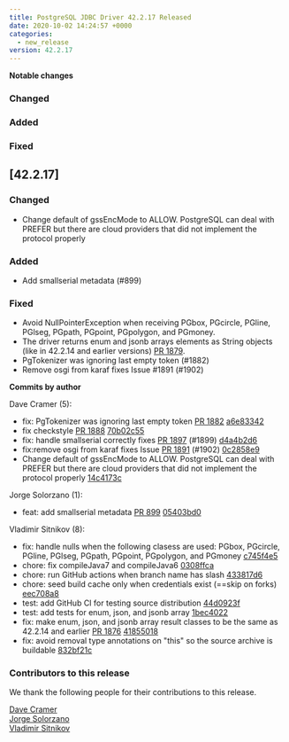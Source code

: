 ```yaml
---
title: PostgreSQL JDBC Driver 42.2.17 Released
date: 2020-10-02 14:24:57 +0000
categories:
  - new_release
version: 42.2.17
---
```

**Notable changes**

### Changed

### Added

### Fixed

## [42.2.17]
### Changed
- Change default of gssEncMode to ALLOW. PostgreSQL can deal with PREFER but there are cloud providers that did not implement the protocol properly
### Added
- Add smallserial metadata (#899)

### Fixed
- Avoid NullPointerException when receiving PGbox, PGcircle, PGline, PGlseg, PGpath, PGpoint, PGpolygon, and PGmoney.
- The driver returns enum and jsonb arrays elements as String objects (like in 42.2.14 and earlier versions) [PR 1879](https://github.com/pgjdbc/pgjdbc/pull/1879). 
- PgTokenizer was ignoring last empty token (#1882)
- Remove osgi from karaf fixes Issue #1891 (#1902)


<!--more-->

**Commits by author**

Dave Cramer (5):

* fix: PgTokenizer was ignoring last empty token [PR 1882](https://github.com/pgjdbc/pgjdbc/pull/1882) [a6e83342](https://github.com/pgjdbc/pgjdbc/commit/a6e833429303acf330b9ff512df55e1c3c158ee2)
* fix checkstyle [PR 1888](https://github.com/pgjdbc/pgjdbc/pull/1888) [70b02c55](https://github.com/pgjdbc/pgjdbc/commit/70b02c55233bec6ea87286b4fb80ac60a0ebd76f)
* fix: handle smallserial correctly fixes [PR 1897](https://github.com/pgjdbc/pgjdbc/pull/1897) (#1899) [d4a4b2d6](https://github.com/pgjdbc/pgjdbc/commit/d4a4b2d643547e89fc349847d8d0c098108270ab)
* fix:remove osgi from karaf fixes Issue [PR 1891](https://github.com/pgjdbc/pgjdbc/pull/1891) (#1902) [0c2858e9](https://github.com/pgjdbc/pgjdbc/commit/0c2858e9cabb1209c2b30cf03c07a30b8051cf4c)
* Change default of gssEncMode to ALLOW. PostgreSQL can deal with PREFER but there are cloud providers that did not implement the protocol properly [14c4173c](https://github.com/pgjdbc/pgjdbc/commit/14c4173ca6719a8dea8539621583d785bbd8f632)

Jorge Solorzano (1):

* feat: add smallserial metadata [PR 899](https://github.com/pgjdbc/pgjdbc/pull/899) [05403bd0](https://github.com/pgjdbc/pgjdbc/commit/05403bd02ed40e4f029f19800b32af9f96637e34)

Vladimir Sitnikov (8):

* fix: handle nulls when the following clasess are used: PGbox, PGcircle, PGline, PGlseg, PGpath, PGpoint, PGpolygon, and PGmoney [c745f4e5](https://github.com/pgjdbc/pgjdbc/commit/c745f4e549b119b8332ef48bbc8b8525ccba0f21)
* chore: fix compileJava7 and compileJava6 [0308ffca](https://github.com/pgjdbc/pgjdbc/commit/0308ffcafa49271d1dabd001404b955c5e8bbe28)
* chore: run GitHub actions when branch name has slash [433817d6](https://github.com/pgjdbc/pgjdbc/commit/433817d606c42e897ee4b37baf7b50eda5ab3356)
* chore: seed build cache only when credentials exist (==skip on forks) [eec708a8](https://github.com/pgjdbc/pgjdbc/commit/eec708a80ad17f5a17bba5cdbcdcb640b094a965)
* test: add GitHub CI for testing source distribution [44d0923f](https://github.com/pgjdbc/pgjdbc/commit/44d0923fa85e159ac937277767b4dfe2a67df28c)
* test: add tests for enum, json, and jsonb array [1bec4022](https://github.com/pgjdbc/pgjdbc/commit/1bec402208eef17fd81f5dd7cca1d1a36e1466da)
* fix: make enum, json, and jsonb array result classes to be the same as 42.2.14 and earlier [PR 1876](https://github.com/pgjdbc/pgjdbc/pull/1876) [41855018](https://github.com/pgjdbc/pgjdbc/commit/41855018a0371ea6c36d1c88e3a33402f44f53eb)
* fix: avoid removal type annotations on "this" so the source archive is buildable [832bf21c](https://github.com/pgjdbc/pgjdbc/commit/832bf21c3ac37691dc71f6ee6bc1e3da34c7d746)

<a name="contributors_{{ page.version }}"></a>
### Contributors to this release

We thank the following people for their contributions to this release.

[Dave Cramer](davec@postgresintl.com)  
[Jorge Solorzano](https://github.com/jorsol)  
[Vladimir Sitnikov](https://github.com/vlsi)  
